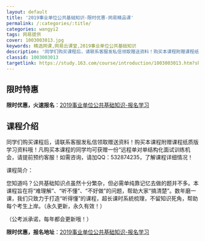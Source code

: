 ```yaml
---
layout: default
title: '2019事业单位公共基础知识-限时优惠-网易精品课'
permalink: /:categories/:title/
categories: wangyi2
tags: 网易提供
cover: 1003003013.jpg
keywords: 精选网课,网易云课堂,2019事业单位公共基础知识
description: '同学们购买课程后，请联系客服发私信领取赠送资料！购买本课程附赠课程纸质版学习资料哦！凡购买本课程的同学均可获赠一份“远程'
classid: 1003003013
targetlink: https://study.163.com/course/introduction/1003003013.htm?share=1&shareId=1025206652&utm_campaign=share&utm_medium=iphoneShare&utm_source=&utm_u=1025206652
---
```


## 限时特惠

**限时优惠，火速报名**：[2019事业单位公共基础知识-报名学习](https://study.163.com/course/introduction/1003003013.htm?share=1&shareId=1025206652&utm_campaign=share&utm_medium=iphoneShare&utm_source=&utm_u=1025206652)

## 课程介绍

同学们购买课程后，请联系客服发私信领取赠送资料！购买本课程附赠课程纸质版学习资料哦！凡购买本课程的同学均可获赠一份“远程单对单结构化面试训练机会，请提前预约客服！如需咨询，请加QQ：532874235，了解课程详细情况！

课程简介：

您知道吗？公共基础知识点虽然十分繁杂，但必需单纯靠记忆去做的题并不多。本课程旨在将“难理解”、“听不懂”、“不好做”的问题，帮助大家“搞清楚”。数年磨一课，我们只致力于打造“听得懂”的课程，超长课时系統梳理，不留知识死角，帮助每个考生上岸。（永久更新，永久有效！）

（公考派承诺，每年都会更新哦！）

**限时优惠，报名地址**：[2019事业单位公共基础知识-报名学习](https://study.163.com/course/introduction/1003003013.htm?share=1&shareId=1025206652&utm_campaign=share&utm_medium=iphoneShare&utm_source=&utm_u=1025206652)

